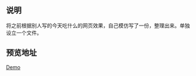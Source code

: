 ## 说明
将之前根据别人写的今天吃什么的网页效果，自己模仿写了一份，整理出来。单独设立一个文件。

## 预览地址

[Demo](http://zx122248006.github.io/GmaChiShenMe/)